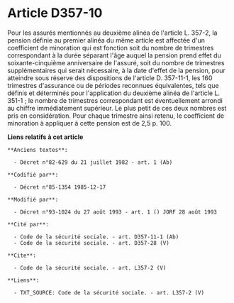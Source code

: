 # Article D357-10

Pour les assurés mentionnés au deuxième alinéa de l'article L. 357-2, la pension définie au premier alinéa du même article
est affectée d'un coefficient de minoration qui est fonction soit du nombre de trimestres correspondant à la durée séparant
l'âge auquel la pension prend effet du soixante-cinquième anniversaire de l'assuré, soit du nombre de trimestres
supplémentaires qui serait nécessaire, à la date d'effet de la pension, pour atteindre sous réserve des dispositions de
l'article D. 357-11-1, les 160 trimestres d'assurance ou de périodes reconnues équivalentes, tels que définis et déterminés
pour l'application du deuxième alinéa de l'article L. 351-1 ; le nombre de trimestres correspondant est éventuellement
arrondi au chiffre immédiatement supérieur. Le plus petit de ces deux nombres est pris en considération. Pour chaque
trimestre ainsi retenu, le coefficient de minoration à appliquer à cette pension est de 2,5 p. 100.

**Liens relatifs à cet article**

	**Anciens textes**:

	  - Décret n°82-629 du 21 juillet 1982 - art. 1 (Ab)

	**Codifié par**:

	  - Décret n°85-1354 1985-12-17

	**Modifié par**:

	  - Décret n°93-1024 du 27 août 1993 - art. 1 () JORF 28 août 1993

	**Cité par**:

	  - Code de la sécurité sociale. - art. D357-11-1 (Ab)
	  - Code de la sécurité sociale. - art. D357-28 (V)

	**Cite**:

	  - Code de la sécurité sociale. - art. L357-2 (V)

	**Liens**:

	  - TXT_SOURCE: Code de la sécurité sociale. - art. L357-2 (V)
